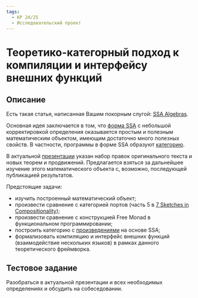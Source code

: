 ```yaml
---
tags:
  - КР 24/25
  - Исследовательский проект
---
```


# Теоретико-категорный подход к компиляции и интерфейсу внешних функций

## Описание

Есть такая статья, написанная Вашим покорным слугой:
[SSA Algebras](https://system-informatics.ru/en/article/323).

Основная идея заключается в том, что
[форма SSA](https://en.wikipedia.org/wiki/Static_single-assignment_form)
с небольшой корректировкой определения оказывается простым и полезным
математическим объектом, имеющим достаточно много полезных свойств. В частности,
программы в форме SSA образуют
[категорию](https://ru.wikipedia.org/wiki/%D0%A2%D0%B5%D0%BE%D1%80%D0%B8%D1%8F_%D0%BA%D0%B0%D1%82%D0%B5%D0%B3%D0%BE%D1%80%D0%B8%D0%B9).

В актуальной [презентации](https://drive.google.com/file/d/1_jdKgqDRVHApvoh8Tywq0GDn3APYpBiw/view)
указан набор правок оригинального текста и новых теорем и продвижений.
Предлагается взяться за дальнейшее изучение этого математического объекта с,
возможно, последующей публикацией результатов.

Предстоящие задачи:

* изучить построенный математический объект;
* произвести сравнение с категорией портов
  (часть 5 в [7 Sketches in Compositionality](https://arxiv.org/pdf/1803.05316));
* произвести сравнение с конструкцией Free Monad в функциональном
  программировании;
* построить категорию с
  [произведениями](https://en.wikipedia.org/wiki/Product_(category_theory))
  на основе SSA;
* формализовать компиляцию и интерфейс внешних функций
  (взаимодействие нескольких языков) в рамках данного теоретического фреймворка.

## Тестовое задание

Разобраться в актуальной презентации и всех необходимых определениях и обсудить
на собеседовании.

